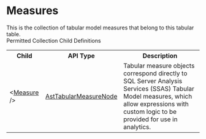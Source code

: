 # Measures

<div class="LanguageSummary"><div class ="SummaryItem">This is the collection of tabular model measures that belong to this tabular table.</div></div><div class="SchemaBindingGroup"><div class="SchemaBindingGroupHeader">Permitted Collection Child Definitions</div><table id="SchemaBindingList" class="SchemaBindingList"><tbody><tr><th class="SchemaBindingNameColumnHeader">Child</th><th class="SchemaBindingTypeColumnHeader">API Type</th><th class="SchemaBindingSummaryColumnHeader">Description</th></tr><tr class="cd0"><td class="SchemaBindingName"><span class="punc">&lt;</span><a href=Varigence.Languages.Biml.Tabular.AstTabularMeasureNode.html">Measure</a><span class="punc"> /&gt;</span></td><td class="SchemaBindingType"><a href="../api-reference/Varigence.Languages.Biml.Tabular.AstTabularMeasureNode.html">AstTabularMeasureNode</a></td><td class="SchemaBindingSummary">Tabular measure objects correspond directly to SQL Server Analysis Services (SSAS) Tabular Model measures, which allow expressions with custom logic to be provided for use in analytics.</td></tr></tbody></table></div>